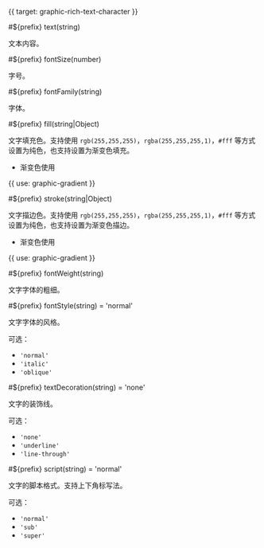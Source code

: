 {{ target: graphic-rich-text-character }}

<!-- Canopus 图形属性，IRichTextCharacter -->

#${prefix} text(string)

文本内容。

#${prefix} fontSize(number)

字号。

#${prefix} fontFamily(string)

字体。

#${prefix} fill(string|Object)

文字填充色。支持使用 `rgb(255,255,255)`，`rgba(255,255,255,1)`，`#fff` 等方式设置为纯色，也支持设置为渐变色填充。

- 渐变色使用

{{ use: graphic-gradient }}

#${prefix} stroke(string|Object)

文字描边色。支持使用 `rgb(255,255,255)`，`rgba(255,255,255,1)`，`#fff` 等方式设置为纯色，也支持设置为渐变色描边。

- 渐变色使用

{{ use: graphic-gradient }}

#${prefix} fontWeight(string)

文字字体的粗细。

#${prefix} fontStyle(string) = 'normal'

文字字体的风格。

可选：

- `'normal'`
- `'italic'`
- `'oblique'`

#${prefix} textDecoration(string) = 'none'

文字的装饰线。

可选：

- `'none'`
- `'underline'`
- `'line-through'`

#${prefix} script(string) = 'normal'

文字的脚本格式。支持上下角标写法。

可选：

- `'normal'`
- `'sub'`
- `'super'`
